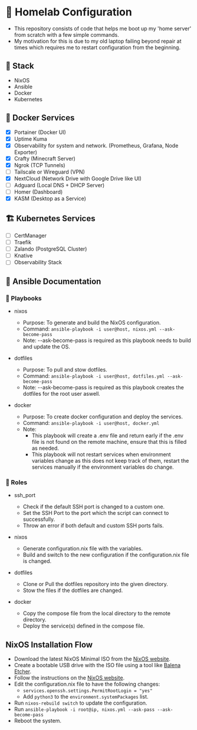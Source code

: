 # 🧪 Homelab Configuration

- This repository consists of code that helps me boot up my 'home server' from scratch with a few simple commands.
- My motivation for this is due to my old laptop failing beyond repair at times which requires me to restart configuration from the beginning.

## 🔧 Stack

- NixOS
- Ansible
- Docker
- Kubernetes

## 🐋 Docker Services

- [x] Portainer (Docker UI)
- [x] Uptime Kuma
- [x] Observability for system and network. (Prometheus, Grafana, Node Exporter)
- [x] Crafty (Minecraft Server)
- [x] Ngrok (TCP Tunnels)
- [ ] Tailscale or Wireguard (VPN)
- [x] NextCloud (Network Drive with Google Drive like UI)
- [ ] Adguard (Local DNS + DHCP Server)
- [ ] Homer (Dashboard)
- [x] KASM (Desktop as a Service)

## 🏗️ Kubernetes Services

- [ ] CertManager
- [ ] Traefik
- [ ] Zalando (PostgreSQL Cluster)
- [ ] Knative
- [ ] Observability Stack

## 📂 Ansible Documentation

### 📖 Playbooks

- nixos

  - Purpose: To generate and build the NixOS configuration.
  - Command: `ansible-playbook -i user@host, nixos.yml --ask-become-pass`
  - Note: --ask-become-pass is required as this playbook needs to build and update the OS.

- dotfiles

  - Purpose: To pull and stow dotfiles.
  - Command: `ansible-playbook -i user@host, dotfiles.yml --ask-become-pass`
  - Note: --ask-become-pass is required as this playbook creates the dotfiles for the root user aswell.

- docker

  - Purpose: To create docker configuration and deploy the services.
  - Command: `ansible-playbook -i user@host, docker.yml`
  - Note:
    - This playbook will create a .env file and return early if the .env file is not found on the remote machine, ensure that this is filled as needed.
    - This playbook will not restart services when environment variables change as this does not keep track of them, restart the services manually if the environment variables do change.

### 👷 Roles

- ssh_port

  - Check if the default SSH port is changed to a custom one.
  - Set the SSH Port to the port which the script can connect to successfully.
  - Throw an error if both default and custom SSH ports fails.

- nixos

  - Generate configuration.nix file with the variables.
  - Build and switch to the new configuration if the configuration.nix file is changed.

- dotfiles

  - Clone or Pull the dotfiles repository into the given directory.
  - Stow the files if the dotfiles are changed.

- docker

  - Copy the compose file from the local directory to the remote directory.
  - Deploy the service(s) defined in the compose file.

## NixOS Installation Flow

- Download the latest NixOS Minimal ISO from the [NixOS website](https://nixos.org/download/).
- Create a bootable USB drive with the ISO file using a tool like [Balena Etcher](https://etcher.balena.io/).
- Follow the instructions on the [NixOS website](https://nixos.org/manual/nixos/stable/#sec-installation).
- Edit the configuration.nix file to have the following changes:
    - `services.openssh.settings.PermitRootLogin = "yes"`
    - Add `python3` to the `environment.systemPackages` list.
- Run `nixos-rebuild switch` to update the configuration.
- Run `ansible-playbook -i root@ip, nixos.yml --ask-pass --ask-become-pass`
- Reboot the system.
